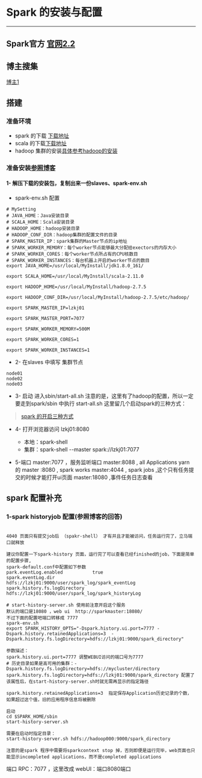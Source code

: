 # Spark 的安装与配置

---



## Spark官方 [官网2.2](http://spark.apache.org/docs/2.2.0/index.html)


## 博主搜集
[博主1](https://www.linuxidc.com/Linux/2017-08/146215.htm)

## 搭建

###  准备环境

* spark 的下载 [下载地址](http://spark.apache.org/downloads.html)
* scala 的下载[下载地址]()
* hadoop 集群的安装[具体参考hadoop的安装]()

### 准备安装[参照博客](https://www.linuxidc.com/Linux/2017-08/146215.htm)

#### 1- 解压下载的安装包，复制出来一份slaves、spark-env.sh
* spark-env.sh  配置

```shell
# MySetting
# JAVA_HOME：Java安装目录
# SCALA_HOME：Scala安装目录
# HADOOP_HOME：hadoop安装目录
# HADOOP_CONF_DIR：hadoop集群的配置文件的目录
# SPARK_MASTER_IP：spark集群的Master节点的ip地址
# SPARK_WORKER_MEMORY：每个worker节点能够最大分配给exectors的内存大小
# SPARK_WORKER_CORES：每个worker节点所占有的CPU核数目
# SPARK_WORKER_INSTANCES：每台机器上开启的worker节点的数目
export JAVA_HOME=/usr/local/MyInstall/jdk1.8.0_161/

export SCALA_HOME=/usr/local/MyInstall/scala-2.11.0

export HADOOP_HOME=/usr/local/MyInstall/hadoop-2.7.5

export HADOOP_CONF_DIR=/usr/local/MyInstall/hadoop-2.7.5/etc/hadoop/

export SPARK_MASTER_IP=lzkj01

export SPARK_MASTER_PORT=7077

export SPARK_WORKER_MEMORY=500M

export SPARK_WORKER_CORES=1

export SPARK_WORKER_INSTANCES=1
```

* 2- 在slaves 中填写 集群节点

```
node01
node02
node03
```


* 3- 启动
进入sbin/start-all.sh
    注意的是，这里有了hadoop的配置，所以一定要走到spark/sbin 中执行 start-all.sh
这里留几个启动spark的三种方式：

> [spark 的开启三种方式](https://www.jianshu.com/p/65a3476757a5)



* 4- 打开浏览器访问  lzkj01:8080
    * 本地：spark-shell
    * 集群：spark-shell --master spark://lzkj01:7077

* 5-端口
    master:7077 ，服务监听端口
    master:8088 , all Applications yarn 的
    master :8080 , spark  works
    master:4044 , spark jobs ,这个只有任务提交的时候才能打开ui页面
    master:18080 ,事件任务日志查看
## spark 配置补充

### 1-spark historyjob 配置(参照博客的回答)

```shell

4040 页面只有提交job后 （spakr-shell） 才有并且才能被访问，任务运行完了，立马端口就释放

建议你配置一下spark-history 页面，运行完了可以查看已经finished的job，下面是简单的配置步骤,
spark-default.conf中配置如下参数
park.eventLog.enabled           true
spark.eventLog.dir               hdfs://lzkj01:9000/user/spark_log/spark_eventLog
spark.history.fs.logDirectory    hdfs://lzkj01:9000/user/spark_log/spark_historyLog

# start-history-server.sh 使用前注意开启这个服务
默认的端口是18080 ，web ui  http://sparkmaster:18080/
不过下面的配置吧端口转移成 7777
spark-env.sh
export SPARK_HISTORY_OPTS="-Dspark.history.ui.port=7777 -Dspark.history.retainedApplications=3  -Dspark.history.fs.logDirectory=hdfs://lzkj01:9000/spark_directory"

参数描述：
spark.history.ui.port=7777 调整WEBUI访问的端口号为7777
# 历史目录如果是高可用的集群：-Dspark.history.fs.logDirectory=hdfs://mycluster/directory
spark.history.fs.logDirectory=hdfs://lzkj01:9000/spark_directory 配置了该属性后，在start-history-server.sh时就无需再显示的指定路径

spark.history.retainedApplications=3  指定保存Application历史记录的个数，如果超过这个值，旧的应用程序信息将被删除

启动
cd $SPARK_HOME/sbin
start-history-server.sh

需要在启动时指定目录：
start-history-server.sh hdfs://hadoop000:9000/spark_directory

注意的是spark 程序中需要将sparkcontext stop 掉，否则即便是运行完毕，web页面也只能显示incompleted applications，而不是completed applications

```

端口
RPC：7077 ，这里改成
webUI：端口8080端口
